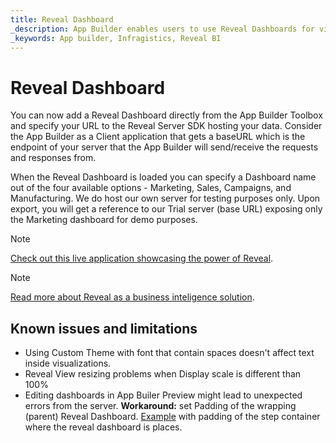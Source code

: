 ```yaml
---
title: Reveal Dashboard
_description: App Builder enables users to use Reveal Dashboards for visualizing data and data analytics 
_keywords: App builder, Infragistics, Reveal BI
---
```


# Reveal Dashboard
You can now add a Reveal Dashboard directly from the App Builder Toolbox and specify your URL to the Reveal Server SDK hosting your data. Consider the App Builder as a Client application that gets a baseURL which is the endpoint of your server that the App Builder will send/receive the requests and responses from.

When the Reveal Dashboard is loaded you can specify a Dashboard name out of the four available options - Marketing, Sales, Campaigns, and Manufacturing. We do host our own server for testing purposes only. Upon export, you will get a reference to our Trial server (base URL) exposing only the Marketing dashboard for demo purposes.

> [!NOTE]
> [Check out this live application showcasing the power of Reveal](https://appbuilder.indigo.design/app/hddwklxctko2/preview/077d9549-f7cb-4a91-984a-e0559dd92015).

> [!NOTE]
> [Read more about Reveal as a business inteligence solution](https://help.revealbi.io/web/overview/).

## Known issues and limitations
- Using Custom Theme with font that contain spaces doesn't affect text inside visualizations.
- Reveal View resizing problems when Display scale is different than 100%
- Editing dashboards in App Builer Preview might lead to unexpected errors from the server. **Workaround:** set Padding of the wrapping (parent) Reveal Dashboard. [Example](https://appbuilder.indigo.design/app/hddwklxctko2/preview/077d9549-f7cb-4a91-984a-e0559dd92015) with padding of the step container where the reveal dashboard is places.